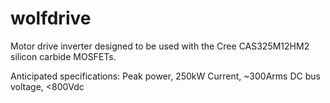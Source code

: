 # wolfdrive
Motor drive inverter designed to be used with the Cree CAS325M12HM2 silicon carbide MOSFETs.

Anticipated specifications:
Peak power, 250kW
Current, ~300Arms
DC bus voltage, <800Vdc

